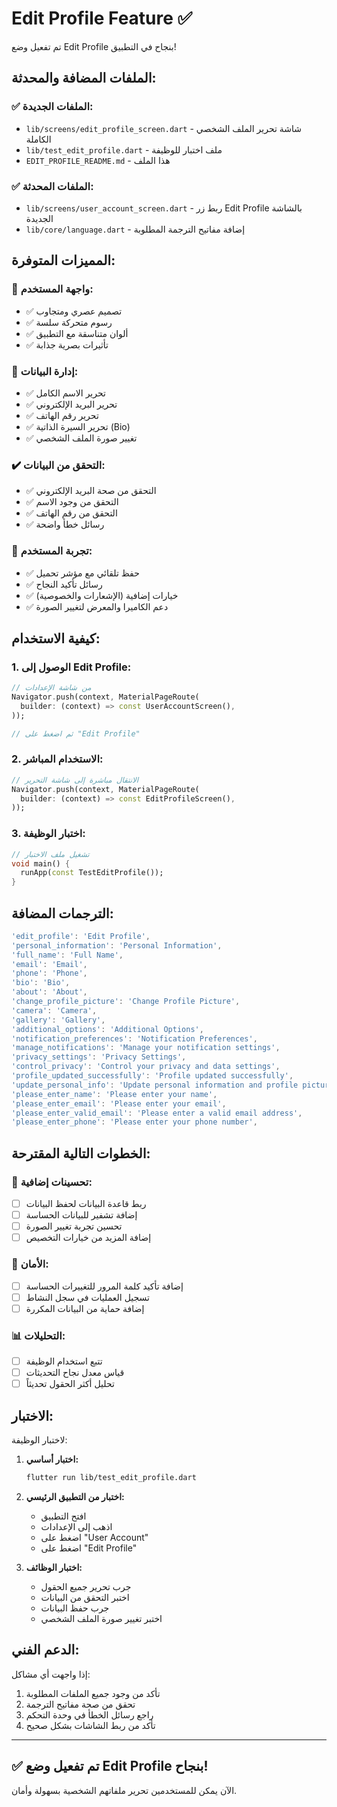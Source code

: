 # Edit Profile Feature ✅

تم تفعيل وضع Edit Profile بنجاح في التطبيق!

## الملفات المضافة والمحدثة:

### ✅ الملفات الجديدة:
- `lib/screens/edit_profile_screen.dart` - شاشة تحرير الملف الشخصي الكاملة
- `lib/test_edit_profile.dart` - ملف اختبار للوظيفة
- `EDIT_PROFILE_README.md` - هذا الملف

### ✅ الملفات المحدثة:
- `lib/screens/user_account_screen.dart` - ربط زر Edit Profile بالشاشة الجديدة
- `lib/core/language.dart` - إضافة مفاتيح الترجمة المطلوبة

## المميزات المتوفرة:

### 🎨 واجهة المستخدم:
- ✅ تصميم عصري ومتجاوب
- ✅ رسوم متحركة سلسة
- ✅ ألوان متناسقة مع التطبيق
- ✅ تأثيرات بصرية جذابة

### 📝 إدارة البيانات:
- ✅ تحرير الاسم الكامل
- ✅ تحرير البريد الإلكتروني
- ✅ تحرير رقم الهاتف
- ✅ تحرير السيرة الذاتية (Bio)
- ✅ تغيير صورة الملف الشخصي

### ✔️ التحقق من البيانات:
- ✅ التحقق من صحة البريد الإلكتروني
- ✅ التحقق من وجود الاسم
- ✅ التحقق من رقم الهاتف
- ✅ رسائل خطأ واضحة

### 📱 تجربة المستخدم:
- ✅ حفظ تلقائي مع مؤشر تحميل
- ✅ رسائل تأكيد النجاح
- ✅ خيارات إضافية (الإشعارات والخصوصية)
- ✅ دعم الكاميرا والمعرض لتغيير الصورة

## كيفية الاستخدام:

### 1. الوصول إلى Edit Profile:
```dart
// من شاشة الإعدادات
Navigator.push(context, MaterialPageRoute(
  builder: (context) => const UserAccountScreen(),
));

// ثم اضغط على "Edit Profile"
```

### 2. الاستخدام المباشر:
```dart
// الانتقال مباشرة إلى شاشة التحرير
Navigator.push(context, MaterialPageRoute(
  builder: (context) => const EditProfileScreen(),
));
```

### 3. اختبار الوظيفة:
```dart
// تشغيل ملف الاختبار
void main() {
  runApp(const TestEditProfile());
}
```

## الترجمات المضافة:

```dart
'edit_profile': 'Edit Profile',
'personal_information': 'Personal Information',
'full_name': 'Full Name',
'email': 'Email',
'phone': 'Phone',
'bio': 'Bio',
'about': 'About',
'change_profile_picture': 'Change Profile Picture',
'camera': 'Camera',
'gallery': 'Gallery',
'additional_options': 'Additional Options',
'notification_preferences': 'Notification Preferences',
'manage_notifications': 'Manage your notification settings',
'privacy_settings': 'Privacy Settings',
'control_privacy': 'Control your privacy and data settings',
'profile_updated_successfully': 'Profile updated successfully',
'update_personal_info': 'Update personal information and profile picture',
'please_enter_name': 'Please enter your name',
'please_enter_email': 'Please enter your email',
'please_enter_valid_email': 'Please enter a valid email address',
'please_enter_phone': 'Please enter your phone number',
```

## الخطوات التالية المقترحة:

### 🔄 تحسينات إضافية:
- [ ] ربط قاعدة البيانات لحفظ البيانات
- [ ] إضافة تشفير للبيانات الحساسة
- [ ] تحسين تجربة تغيير الصورة
- [ ] إضافة المزيد من خيارات التخصيص

### 🔐 الأمان:
- [ ] إضافة تأكيد كلمة المرور للتغييرات الحساسة
- [ ] تسجيل العمليات في سجل النشاط
- [ ] إضافة حماية من البيانات المكررة

### 📊 التحليلات:
- [ ] تتبع استخدام الوظيفة
- [ ] قياس معدل نجاح التحديثات
- [ ] تحليل أكثر الحقول تحديثاً

## الاختبار:

لاختبار الوظيفة:

1. **اختبار أساسي:**
   ```bash
   flutter run lib/test_edit_profile.dart
   ```

2. **اختبار من التطبيق الرئيسي:**
   - افتح التطبيق
   - اذهب إلى الإعدادات
   - اضغط على "User Account"
   - اضغط على "Edit Profile"

3. **اختبار الوظائف:**
   - جرب تحرير جميع الحقول
   - اختبر التحقق من البيانات
   - جرب حفظ البيانات
   - اختبر تغيير صورة الملف الشخصي

## الدعم الفني:

إذا واجهت أي مشاكل:
1. تأكد من وجود جميع الملفات المطلوبة
2. تحقق من صحة مفاتيح الترجمة
3. راجع رسائل الخطأ في وحدة التحكم
4. تأكد من ربط الشاشات بشكل صحيح

---

## ✅ تم تفعيل وضع Edit Profile بنجاح!

الآن يمكن للمستخدمين تحرير ملفاتهم الشخصية بسهولة وأمان.

